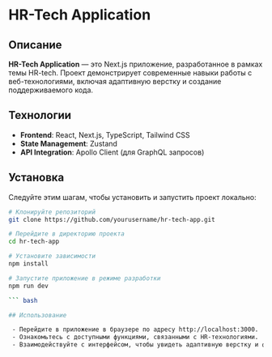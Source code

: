 # HR-Tech Application

## Описание

**HR-Tech Application** — это Next.js приложение, разработанное в рамках темы HR-tech. Проект демонстрирует современные навыки работы с веб-технологиями, включая адаптивную верстку и создание поддерживаемого кода.

## Технологии

- **Frontend**: React, Next.js, TypeScript, Tailwind CSS
- **State Management**: Zustand
- **API Integration**: Apollo Client (для GraphQL запросов)

## Установка

Следуйте этим шагам, чтобы установить и запустить проект локально:

```bash
# Клонируйте репозиторий
git clone https://github.com/yourusername/hr-tech-app.git

# Перейдите в директорию проекта
cd hr-tech-app

# Установите зависимости
npm install

# Запустите приложение в режиме разработки
npm run dev

``` bash

## Использование

 - Перейдите в приложение в браузере по адресу http://localhost:3000.
 - Ознакомьтесь с доступными функциями, связанными с HR-технологиями.
 - Взаимодействуйте с интерфейсом, чтобы увидеть адаптивную верстку и функционал приложения.